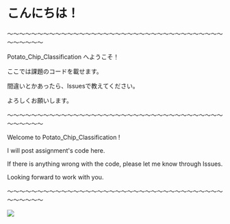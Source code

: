 # こんにちは！

～～～～～～～～～～～～～～～～～～～～～～～～～～～～～～～～～～～～～～～～～～

Potato_Chip_Classification へようこそ！

ここでは課題のコードを載せます。

間違いとかあったら、Issuesで教えてください。

よろしくお願いします。

～～～～～～～～～～～～～～～～～～～～～～～～～～～～～～～～～～～～～～～～～～

Welcome to Potato_Chip_Classification !

I will post assignment's code here.

If there is anything wrong with the code, please let me know through Issues.

Looking forward to work with you.

～～～～～～～～～～～～～～～～～～～～～～～～～～～～～～～～～～～～～～～～～～

![](https://lohas.nicoseiga.jp/thumb/9396053i?1561481141)
